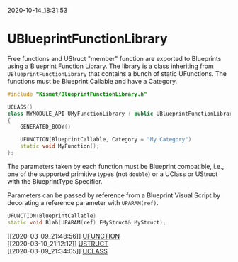 2020-10-14_18:31:53

# UBlueprintFunctionLibrary

Free functions and UStruct "member" function are exported to Blueprints using a Blueprint Function Library.
The library is a class inheriting from `UBlueprintFunctionLibrary` that contains a bunch of static UFunctions.
The functions must be Blueprint Callable and have a Category.

```c++
#include "Kismet/BlueprintFunctionLibrary.h"

UCLASS()
class MYMODULE_API UMyFunctionLibrary : public UBlueprintFunctionLibrary
{
    GENERATED_BODY()

    UFUNCTION(BlueprintCallable, Category = "My Category")
    static void MyFunction();
};
```

The parameters taken by each function must be Blueprint compatible, i.e., one of the supported primitive types (not `double`) or a UClass or UStruct with the BlueprintType Specifier.

Parameters can be passed by reference from a Blueprint Visual Script by decorating a reference parameter with `UPARAM(ref)`.
```cpp
UFUNCTION(BlueprintCallable)
static void Blah(UPARAM(ref) FMyStruct& MyStruct);
```

[[2020-03-09_21:48:56]] [UFUNCTION](./UFUNCTION.md)  
[[2020-03-10_21:12:12]] [USTRUCT](./USTRUCT.md)  
[[2020-03-09_21:34:05]] [UCLASS](./UCLASS.md)  
